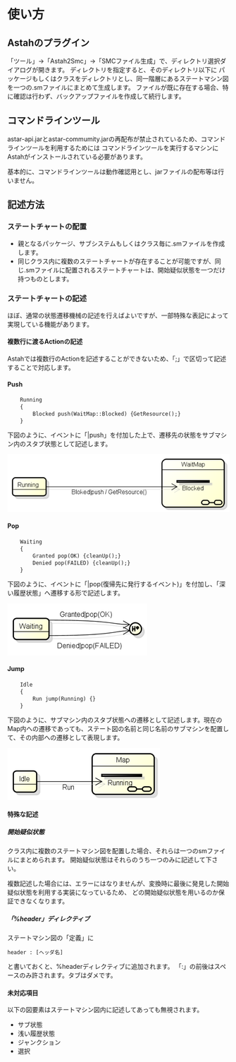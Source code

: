 # 使い方

## Astahのプラグイン

「ツール」→「Astah2Smc」→「SMCファイル生成」で、ディレクトリ選択ダイアログが開きます。
ディレクトリを指定すると、そのディレクトリ以下に
パッケージもしくはクラスをディレクトリとし、同一階層にあるステートマシン図を一つの.smファイルにまとめて生成します。
ファイルが既に存在する場合、特に確認は行わず、バックアップファイルを作成して続行します。

## コマンドラインツール

astar-api.jarとastar-commumity.jarの再配布が禁止されているため、コマンドラインツールを利用するためには
コマンドラインツールを実行するマシンにAstahがインストールされている必要があります。

基本的に、コマンドラインツールは動作確認用とし、jarファイルの配布等は行いません。

## 記述方法

### ステートチャートの配置

*   親となるパッケージ、サブシステムもしくはクラス毎に.smファイルを作成します。
*   同じクラス内に複数のステートチャートが存在することが可能ですが、同じ.smファイルに配置されるステートチャートは、開始疑似状態を一つだけ持つものとします。

### ステートチャートの記述

ほぼ、通常の状態遷移機械の記述を行えばよいですが、一部特殊な表記によって実現している機能があります。

#### 複数行に渡るActionの記述

Astahでは複数行のActionを記述することができないため、「;」で区切って記述することで対応します。

#### Push

    	Running
    	{ 
    		Blocked push(WaitMap::Blocked) {GetResource();}
    	}

下図のように、イベントに「|push」を付加した上で、遷移先の状態をサブマシン内のスタブ状態として記述します。

![PushTransition](figures/PushTransition.png)

#### Pop

    	Waiting
    	{
    		Granted pop(OK) {cleanUp();}
    		Denied pop(FAILED) {cleanUp();}
    	}

下図のように、イベントに「|pop(復帰先に発行するイベント)」を付加し、「深い履歴状態」へ遷移する形で記述します。

![PopTransition](figures/PopTransition.png)


#### Jump

    	Idle
    	{
    		Run jump(Running) {}
    	}

下図のように、サブマシン内のスタブ状態への遷移として記述します。現在のMap内への遷移であっても、ステート図の名前と同じ名前のサブマシンを配置して、その内部への遷移として表現します。

![JumpTransition](figures/JumpTransition.png)


#### 特殊な記述

##### 開始疑似状態

クラス内に複数のステートマシン図を配置した場合、それらは一つのsmファイルにまとめられます。
開始疑似状態はそれらのうち一つのみに記述して下さい。

複数記述した場合には、エラーにはなりませんが、変換時に最後に発見した開始疑似状態を利用する実装になっているため、
どの開始疑似状態を用いるのか保証できなくなります。

##### 「%header」ディレクティブ

ステートマシン図の「定義」に

    header : [ヘッダ名]
	
と書いておくと、%headerディレクティブに追加されます。
「:」の前後はスペースのみ許されます。タブはダメです。

#### 未対応項目
以下の図要素はステートマシン図内に記述してあっても無視されます。

*   サブ状態
*   浅い履歴状態
*   ジャンクション
*   選択
